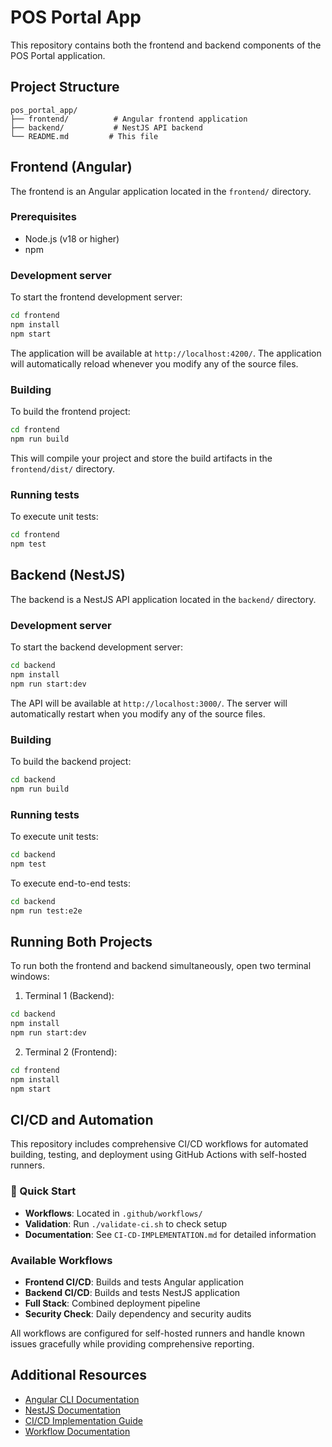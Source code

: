# POS Portal App

This repository contains both the frontend and backend components of the POS Portal application.

## Project Structure

```
pos_portal_app/
├── frontend/          # Angular frontend application
├── backend/           # NestJS API backend
└── README.md         # This file
```

## Frontend (Angular)

The frontend is an Angular application located in the `frontend/` directory.

### Prerequisites

- Node.js (v18 or higher)
- npm

### Development server

To start the frontend development server:

```bash
cd frontend
npm install
npm start
```

The application will be available at `http://localhost:4200/`. The application will automatically reload whenever you modify any of the source files.

### Building

To build the frontend project:

```bash
cd frontend
npm run build
```

This will compile your project and store the build artifacts in the `frontend/dist/` directory.

### Running tests

To execute unit tests:

```bash
cd frontend
npm test
```

## Backend (NestJS)

The backend is a NestJS API application located in the `backend/` directory.

### Development server

To start the backend development server:

```bash
cd backend
npm install
npm run start:dev
```

The API will be available at `http://localhost:3000/`. The server will automatically restart when you modify any of the source files.

### Building

To build the backend project:

```bash
cd backend
npm run build
```

### Running tests

To execute unit tests:

```bash
cd backend
npm test
```

To execute end-to-end tests:

```bash
cd backend
npm run test:e2e
```

## Running Both Projects

To run both the frontend and backend simultaneously, open two terminal windows:

1. Terminal 1 (Backend):
```bash
cd backend
npm install
npm run start:dev
```

2. Terminal 2 (Frontend):
```bash
cd frontend
npm install
npm start
```

## CI/CD and Automation

This repository includes comprehensive CI/CD workflows for automated building, testing, and deployment using GitHub Actions with self-hosted runners.

### 🚀 Quick Start
- **Workflows**: Located in `.github/workflows/`
- **Validation**: Run `./validate-ci.sh` to check setup
- **Documentation**: See `CI-CD-IMPLEMENTATION.md` for detailed information

### Available Workflows
- **Frontend CI/CD**: Builds and tests Angular application
- **Backend CI/CD**: Builds and tests NestJS application  
- **Full Stack**: Combined deployment pipeline
- **Security Check**: Daily dependency and security audits

All workflows are configured for self-hosted runners and handle known issues gracefully while providing comprehensive reporting.

## Additional Resources

- [Angular CLI Documentation](https://angular.dev/tools/cli)
- [NestJS Documentation](https://docs.nestjs.com/)
- [CI/CD Implementation Guide](CI-CD-IMPLEMENTATION.md)
- [Workflow Documentation](.github/workflows/README.md)
